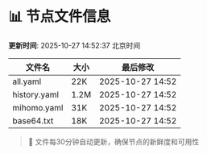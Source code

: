 # 📊 节点文件信息

**更新时间**: 2025-10-27 14:52:37 北京时间

| 文件名 | 大小 | 最后修改 |
|--------|------|----------|
| all.yaml | 22K | 2025-10-27 14:52 |
| history.yaml | 1.2M | 2025-10-27 14:52 |
| mihomo.yaml | 31K | 2025-10-27 14:52 |
| base64.txt | 18K | 2025-10-27 14:52 |

> 🔄 文件每30分钟自动更新，确保节点的新鲜度和可用性
